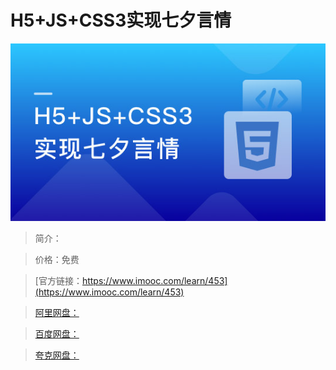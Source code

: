 # H5+JS+CSS3实现七夕言情

![img](../../assets/5fe442e80001539105400304.jpg)

> 简介：

> 价格：免费

> [官方链接：https://www.imooc.com/learn/453](https://www.imooc.com/learn/453)

> [阿里网盘：]()

> [百度网盘：]()

> [夸克网盘：]()
